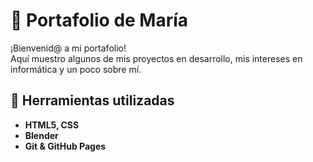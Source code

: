 # 🌸 Portafolio de María

¡Bienvenid@ a mi portafolio!  
Aquí muestro algunos de mis proyectos en desarrollo, mis intereses en informática y un poco sobre mí.

## 🚀 Herramientas utilizadas
- **HTML5, CSS**
- **Blender**
- **Git & GitHub Pages**
